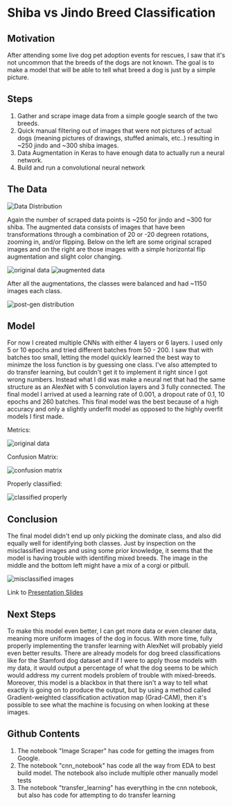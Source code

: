 # Shiba vs Jindo Breed Classification

## Motivation
After attending some live dog pet adoption events for rescues, I saw that it's not uncommon that the breeds of the dogs are not known. The goal is to make a model that will be able to tell what breed a dog is just by a simple picture.

## Steps

1. Gather and scrape image data from a simple google search of the two breeds.
2. Quick manual filtering out of images that were not pictures of actual dogs (meaning pictures of drawings, stuffed animals, etc..) resulting in ~250 jindo and ~300 shiba images.
3. Data Augmentation in Keras to have enough data to actually run a neural network.
4. Build and run a convolutional neural network

## The Data

![Data Distribution](/images/pre_gen_distribution.png)

Again the number of scraped data points is ~250 for jindo and ~300 for shiba. The augmented data consists of images that have been transformations through a combination of 20 or -20 degreen rotations, zooming in, and/or flipping. Below on the left are some original scraped images and on the right are those images with a simple horizontal flip augmentation and slight color changing.


![original data](/images/data_original_collage.png) ![augmented data](/images/data_augmented.png)


After all the augmentations, the classes were balanced and had ~1150 images each class.

![post-gen distribution](/images/post_gen_distribution.png)


## Model

For now I created multiple CNNs with either 4 layers or 6 layers. I used only 5 or 10 epochs and tried different batches from 50 - 200. I saw that with batches too small, letting the model quickly learned the best way to minimze the loss function is by guessing one class. I've also attempted to do transfer learning, but couldn't get it to implement it right since I got wrong numbers. Instead what I did was make a neural net that had the same structure as an AlexNet with 5 convolution layers and 3 fully connected. The final model I arrived at used a learning rate of 0.001, a dropout rate of 0.1, 10 epochs and 260 batches. This final model was the best because of a high accuracy and only a slightly underfit model as opposed to the highly overfit models I first made.


Metrics:

![original data](/images/metrics.png)




Confusion Matrix:



![confusion matrix](/images/confusion_matrix.png)


Properly classified:



![classified properly](/images/classified.png)

## Conclusion

The final model didn't end up only picking the dominate class, and also did equally well for identifying both classes. Just by inspection on the misclassified images and using some prior knowledge, it seems that the model is having trouble with identifing mixed breeds. The image in the middle and the bottom left might have a mix of a corgi or pitbull. 

![misclassified images](/images/misclassified_matrix.png)

Link to [Presentation Slides](https://docs.google.com/presentation/d/1c2fnI6nc2q_7AyAe_qc_ZstVhijFHI27bVRw1a2T38I/edit?usp=sharing)


## Next Steps

To make this model even better, I can get more data or even cleaner data, meaning more uniform images of the dog in focus. With more time, fully properly implementing the transfer learning with AlexNet will probably yield even better results. There are already models for dog breed classifications like for the Stamford dog dataset and if I were to apply those models with my data, it would output a percentage of what the dog seems to be which would address my current models problem of trouble with mixed-breeds. Moreover, this model is a blackbox in that there isn't a way to tell what exactly is going on to produce the output, but by using a method called Gradient-weighted classification activation map (Grad-CAM), then it's possible to see what the machine is focusing on when looking at these images.

## Github Contents

1. The notebook "Image Scraper" has code for getting the images from Google.
2. The notebook "cnn_notebook" has code all the way from EDA to best build model. The notebook also include multiple other manually model tests
3. The notebook "transfer_learning" has everything in the cnn notebook, but also has code for attempting to do transfer learning

